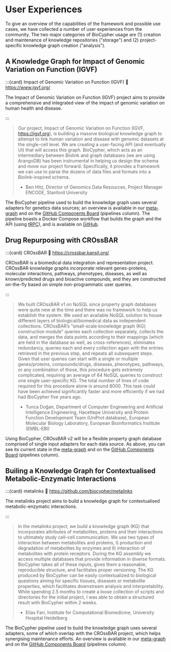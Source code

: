 # User Experiences
To give an overview of the capabilities of the framework and possible use cases,
we have collected a number of user experiences from the community. The two major
categories of BioCypher usage are (1) creation and maintenance of knowledge
repositories ("storage") and (2) project-specific knowledge graph creation
("analysis").

## A Knowledge Graph for Impact of Genomic Variation on Function (IGVF)


:::{card} Impact of Genomic Variation on Function (IGVF) 
:link: https://www.igvf.org/

The Impact of Genomic Variation on Function (IGVF) project aims to provide a
comprehensive and integrated view of the impact of genomic variation on human
health and disease.

:::

> Our project, Impact of Genomic Variation on Function (IGVF, https://igvf.org),
> is building a massive biological knowledge graph to attempt to link human
> variation and disease with genomic datasets at the single-cell level. We are
> creating a user-facing API (and eventually UI) that will access this graph.
> BioCypher, which acts as an intermediary between Biolink and graph databases (we
> are using ArangoDB) has been instrumental in helping us design the schema and
> move our project forward. Specifically, it provides a framework we can use to
> parse the dozens of data files and formats into a Biolink-inspired schema.
>
> - Ben Hitz, Director of Genomics Data Resources, Project Manager ENCODE,
> Stanford University

The BioCypher pipeline used to build the knowledge graph uses several adapters
for genetics data sources; an overview is available in our
[meta-graph](metagraph) and on the [GitHub Components 
Board](https://github.com/orgs/biocypher/projects/3) (pipelines column). The
pipeline boasts a Docker Compose workflow that builds the graph and the API
(using [tRPC](https://trpc.io/)), and is available on 
[GitHub](https://github.com/IGVF-DACC/igvf-catalog).

## Drug Repurposing with CROssBAR

:::{card} CROssBAR
:link: https://crossbar.kansil.org/

CROssBAR is a biomedical data integration and representation project. CROssBAR
knowledge graphs incorporate relevant genes-proteins, molecular interactions,
pathways, phenotypes, diseases, as well as known/predicted drugs and bioactive
compounds, and they are constructed on-the-fly based on simple non-programmatic
user queries.

:::


> We built CROssBAR v1 on NoSQL since property graph databases were quite new at
> the time and there was no framework to help us establish the system. We used an
> available NoSQL solution to house different layers of biological/biomedical data
> as independent collections. CROssBAR’s “small-scale knowledge graph (KG)
> construction module” queries each collection separately, collects the data, and
> merges the data points according to their mappings (which are held in the
> database as well, as cross-references), eliminates redundancy, queries each and
> every collection again with the entries retrieved in the previous step, and
> repeats all subsequent steps. Given that user queries can start with a single or
> multiple genes/proteins, compounds/drugs, diseases, phenotypes, pathways, or any
> combination of those, this procedure gets extremely complicated, requiring an
> average of 64 NoSQL queries to construct one single user-specific KG. The total
> number of lines of code required for this procedure alone is around 8000.
> This task could have been achieved significantly faster and more efficiently 
> if we had had BioCypher five years ago.
>
> - Tunca Doğan, Department of Computer Engineering and Artificial Intelligence
> Engineering, Hacettepe University and Protein Function Development Team (UniProt
> database), European Molecular Biology Laboratory, European Bioinformatics
> Institute (EMBL-EBI)

Using BioCypher, CROssBAR v2 will be a flexible property graph database
comprised of single input adapters for each data source. As above, you can see
its current state in the [meta-graph](metagraph) and on the [GitHub Components 
Board](https://github.com/orgs/biocypher/projects/3) (pipelines column).

## Builing a Knowledge Graph for Contextualised Metabolic-Enzymatic Interactions


:::{card} metalinks
:link: https://github.com/biocypher/metalinks

The metalinks project aims to build a knowledge graph for contextualised
metabolic-enzymatic interactions.

:::

> In the metalinks project, we build a knowledge graph (KG) that incorporates
> attributes of metabolites, proteins and their interactions to ultimately study
> cell-cell communication. We use two types of interaction between metabolites and
> proteins, I) production and degradation of metabolites by enzymes and II)
> interaction of metabolites with protein receptors. During the KG assembly we
> access multiple databases that provide information in diverse formats. BioCypher
> takes all of these inputs, gives them a reasonable, reproducible structure, and
> facilitates proper versioning. The KG produced by BioCypher can be easily
> contextualized to biological questions aiming for specific tissues, diseases or
> metabolite properties, which facilitates downstream analysis and
> interpretability. While spending 2.5 months to create a loose collection of
> scripts and directories for the initial project, I was able to obtain a
> structured result with BioCypher within 2 weeks.
>
> - Elias Farr, Institute for Computational Biomedicine, University Hospital
> Heidelberg

The BioCypher pipeline used to build the knowledge graph uses several adapters,
some of which overlap with the CROssBAR project, which helps synergising
maintenance efforts. An overview is available in our
[meta-graph](metagraph) and on the [GitHub Components
Board](https://github.com/orgs/biocypher/projects/3) (pipelines column).